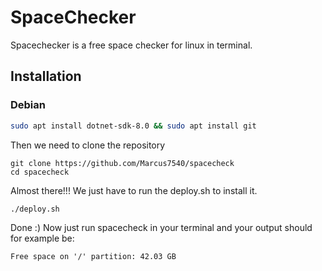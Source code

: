 # SpaceChecker

Spacechecker is a free space checker for linux in terminal.

## Installation
### Debian
```bash
sudo apt install dotnet-sdk-8.0 && sudo apt install git
```
Then we need to clone the repository
```
git clone https://github.com/Marcus7540/spacecheck
cd spacecheck
```
Almost there!!!
We just have to run the deploy.sh to install it.

```
./deploy.sh
```
Done :) Now just run spacecheck in your terminal and your output should for example be:
```
Free space on '/' partition: 42.03 GB
